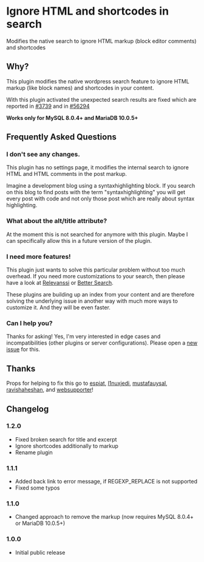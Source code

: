 # Ignore HTML and shortcodes in search

Modifies the native search to ignore HTML markup (block editor comments) and shortcodes

## Why?

This plugin modifies the native wordpress search feature to ignore HTML markup (like block names) and shortcodes in your content.

With this plugin activated the unexpected search results are fixed which are reported in [#3739](WordPress/gutenberg#3739) and in [#56294](https://core.trac.wordpress.org/ticket/56294)

**Works only for MySQL 8.0.4+ and MariaDB 10.0.5+**

## Frequently Asked Questions

### I don't see any changes.

This plugin has no settings page, it modifies the internal search to ignore HTML and HTML comments in the post markup. 

Imagine a development blog using a syntaxhighlighting block. If you search on this blog to find posts with the term "syntaxhighlighting" you will get every post with code and not only those post which are really about syntax highlighting.

### What about the alt/title attribute?

At the moment this is not searched for anymore with this plugin. Maybe I can specifically allow this in a future version of the plugin.

### I need more features!

This plugin just wants to solve this particular problem without too much overhead. If you need more customizations to your search, then please have a look at [Relevanssi](https://wordpress.org/plugins/relevanssi/) or [Better Search](https://wordpress.org/plugins/better-search/).

These plugins are building up an index from your content and are therefore solving the underlying issue in another way with much more ways to customize it. And they will be even faster.

### Can I help you?

Thanks for asking! Yes, I'm very interested in edge cases and incompatibilities (other plugins or server configurations).
Please open a [new issue](https://github.com/Zodiac1978/wp-search-ignore-block-names/issues) for this.


## Thanks

Props for helping to fix this go to [espiat](https://profiles.wordpress.org/espiat), [l1nuxjedi](https://profiles.wordpress.org/l1nuxjedi), [mustafauysal](https://profiles.wordpress.org/mustafauysal/), [ravishaheshan](https://profiles.wordpress.org/ravishaheshan), and [websupporter](https://profiles.wordpress.org/websupporter/)!

## Changelog

### 1.2.0
* Fixed broken search for title and excerpt
* Ignore shortcodes additionally to markup
* Rename plugin

### 1.1.1

* Added back link to error message, if REGEXP_REPLACE is not supported
* Fixed some typos

### 1.1.0

* Changed approach to remove the markup (now requires MySQL 8.0.4+ or MariaDB 10.0.5+)

### 1.0.0

* Initial public release
